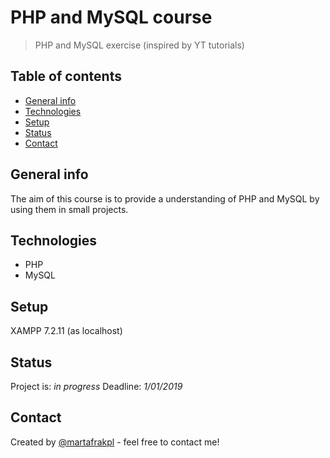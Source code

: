 
# PHP and MySQL course 
> PHP and MySQL exercise (inspired by YT tutorials)

## Table of contents
* [General info](#general-info)
* [Technologies](#technologies)
* [Setup](#setup)
* [Status](#status)
* [Contact](#contact)

## General info
The aim of this course is to provide a understanding of PHP and MySQL by using them in small projects. 

## Technologies
* PHP
* MySQL

## Setup
XAMPP 7.2.11 (as localhost)

## Status
Project is: _in progress_ 
Deadline: _1/01/2019_

## Contact
Created by [@martafrakpl](www.martafrak.pl/) - feel free to contact me!